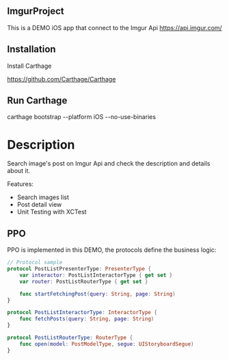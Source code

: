 
## ImgurProject
This is a DEMO iOS app that connect to the Imgur Api https://api.imgur.com/

## Installation
Install Carthage

https://github.com/Carthage/Carthage

## Run Carthage
carthage bootstrap --platform iOS --no-use-binaries


# Description

Search image's post on Imgur Api and check the description and details about it.

Features:
* Search images list
* Post detail view
* Unit Testing with XCTest

## PPO

PPO is implemented in this DEMO, the protocols define the business logic:

```swift
// Protocol sample
protocol PostListPresenterType: PresenterType {
    var interactor: PostListInteractorType { get set }
    var router: PostListRouterType { get set }

    func startFetchingPost(query: String, page: String)
}

protocol PostListInteractorType: InteractorType {
    func fetchPosts(query: String, page: String)
}

protocol PostListRouterType: RouterType {
    func open(model: PostModelType, segue: UIStoryboardSegue)
}
```
